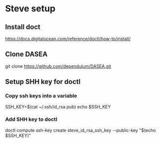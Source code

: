 # Steve setup

## Install doct

https://docs.digitalocean.com/reference/doctl/how-to/install/

## Clone DASEA

git clone https://github.com/dependulum/DASEA.git

## Setup SHH key for doctl

### Copy ssh keys into a variable

SSH_KEY=$(cat ~/.ssh/id_rsa.pub)
echo $SSH_KEY

### Add SHH key to doctl

doctl compute ssh-key create steve_id_rsa_ssh_key --public-key "$(echo $SSH_KEY)"
